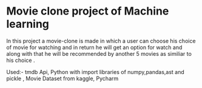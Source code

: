 # Movie clone project of Machine learning

In this project a movie-clone is made in which a user can choose his choice of movie for watching and in return he will get an option for watch and along with that he will be recommended by another 5 movies as similiar to his choice .

Used:-
tmdb Api,
Python with import libraries of numpy,pandas,ast and pickle ,
Movie Dataset from kaggle,
Pycharm
